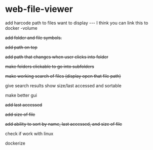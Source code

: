 # web-file-viewer

add harcode path to files want to display --- I think you can link this to docker -volume

~~add folder and file symbols.~~

~~add path on top~~

~~add path that changes when user clicks into folder~~

~~make folders clickable to go into subfolders~~

~~make working search of files (display open that file path)~~

give search results show size/last accessed and sortable

make better gui

~~add last accessed~~

~~add size of file~~

~~add ability to sort by name, last accessed, and size of file~~

check if work with linux

dockerize

